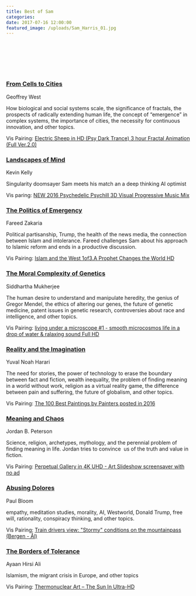 ```yaml
---
title: Best of Sam
categories:
date: 2017-07-16 12:00:00
featured_image: /uploads/Sam_Harris_01.jpg
---
```



### &nbsp;

## &nbsp;

### [From Cells to Cities](https://www.samharris.org/podcast/item/from-cells-to-cities)
Geoffrey West

How biological and social systems scale, the significance of fractals, the prospects of radically extending human life, the concept of “emergence” in complex systems, the importance of cities, the necessity for continuous innovation, and other topics.

Vis Pairing: [Electric Sheep in HD (Psy Dark Trance) 3 hour Fractal Animation (Full Ver.2.0)](https://www.youtube.com/watch?v=O5RdMvgk8b0&amp;index=7&amp;list=PL7L6zQLSJ4phuhGSkv0UIVLC3gruAafY2&amp;t=4359s)

### [Landscapes of Mind](https://www.samharris.org/podcast/item/landscapes-of-mind)
Kevin Kelly

Singularity doomsayer Sam meets his match an a deep thinking AI optimist

Vis paring: [NEW 2016 Psychedelic Psychill 3D Visual Progressive Music Mix](https://www.youtube.com/watch?v=8t3XYNxnUBs)

### [The Politics of Emergency](https://www.samharris.org/podcast/item/the-politics-of-emergency)
Fareed Zakaria

Political partisanship, Trump, the health of the news media, the connection between Islam and intolerance. Fareed challenges Sam about his approach to Islamic reform and ends in a productive discussion.

Vis Pairing: [Islam and the West 1of3.A Prophet Changes the World HD](https://www.youtube.com/watch?v=aGE6XJhLm44)

### [The Moral Complexity of Genetics](https://www.samharris.org/podcast/item/the-moral-complexity-of-genetics)
Siddhartha Mukherjee

The human desire to understand and manipulate heredity, the genius of Gregor Mendel, the ethics of altering our genes, the future of genetic medicine, patent issues in genetic research, controversies about race and intelligence, and other topics.

Vis Pairing: [living under a microscope #1 - smooth microcosmos life in a drop of water & ralaxing sound Full HD](https://www.youtube.com/watch?v=qa3JKuR9fgQ)

### [Reality and the Imagination](https://www.samharris.org/podcast/item/reality-and-the-imagination)
Yuval Noah Harari

The need for stories, the power of technology to erase the boundary between fact and fiction, wealth inequality, the problem of finding meaning in a world without work, religion as a virtual reality game, the difference between pain and suffering, the future of globalism, and other topics.

Vis Pairing: [The 100 Best Paintings by Painters posted in 2016](https://www.youtube.com/watch?v=_CD74HSrZwU&amp;t=393s&amp;list=PL7L6zQLSJ4phuhGSkv0UIVLC3gruAafY2&amp;index=14)

### [Meaning and Chaos](https://www.samharris.org/podcast/item/meaning-and-chaos)
Jordan B. Peterson

Science, religion, archetypes, mythology, and the perennial problem of finding meaning in life. Jordan tries to convince&nbsp; us of the truth and value in fiction.

Vis Pairing: [Perpetual Gallery in 4K UHD - Art Slideshow screensaver with no ad](https://www.youtube.com/watch?v=cLftKHybvV8&amp;index=10&amp;list=PL7L6zQLSJ4phuhGSkv0UIVLC3gruAafY2&amp;t=511s)

### [Abusing Dolores](https://www.samharris.org/podcast/item/abusing-dolores)
Paul Bloom

empathy, meditation studies, morality, AI, Westworld, Donald Trump, free will, rationality, conspiracy thinking, and other topics.

Vis Pairing: [Train drivers view: "Stormy" conditions on the mountainpass (Bergen - &Aring;l)](https://www.youtube.com/watch?v=facDr2lTAUM&amp;index=1&amp;list=PL7L6zQLSJ4phuhGSkv0UIVLC3gruAafY2)

### [The Borders of Tolerance](https://www.samharris.org/podcast/item/the-borders-of-tolerance)
Ayaan Hirsi Ali

Islamism, the migrant crisis in Europe, and other topics

Vis Pairing: [Thermonuclear Art – The Sun In Ultra-HD](https://www.youtube.com/watch?v=6tmbeLTHC_0&amp;list=PL7L6zQLSJ4phuhGSkv0UIVLC3gruAafY2&amp;index=6)
